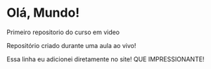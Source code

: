 # Olá, Mundo!
 Primeiro repositorio do curso em video

 Repositório criado durante uma aula ao vivo!
 
 Essa linha eu adicionei diretamente no site! QUE IMPRESSIONANTE!

